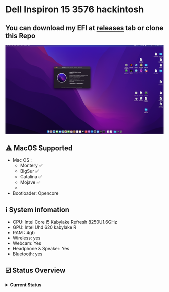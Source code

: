 










# Dell Inspiron 15 3576 hackintosh
## You can download my EFI at [releases](https://github.com/NLTD2010/Dell-Inspiron-15-3576-hackintosh/releases) tab or clone this Repo
![Screenshot](screen.png)

## ⚠ MacOS Supported
- Mac OS : 
  - Montery ✅
  - BigSur ✅
  - Catalina ✅
  - Mojave ✅
  - 
- Bootloader: Opencore

## ℹ️ System infomation

  * CPU: Intel Core i5 Kabylake Refresh 8250U1.6GHz
  * GPU: Intel Uhd 620 kabylake R
  * RAM : 4gb
  * Wireless: yes
  * Webcam: Yes
  * Headphone & Speaker: Yes
  * Bluetooth: yes

## ☑️ Status Overview
<details>
<summary><strong>Current Status</strong></summary>

### Working

| Feature | Status |
| ------------- | ------------- |
| CPU | ✅ Working |
| GPU | ✅ Working |
| USB Port | ✅ Working |
| Audio | ✅ Working |
| Battery | ✅ Working |
| Headphone & Speaker | ✅ Working |
| Webcam | ✅ Working |
| FileVault | ✅ Working |
| iMessage, Facetime & AppStore | ✅ Working |
  
# You should random your serial number 😅😅





